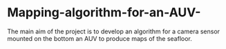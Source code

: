 # Mapping-algorithm-for-an-AUV-
The main aim of the project is to develop an algorithm for a camera sensor mounted on the bottom an AUV to produce maps of the seafloor.
